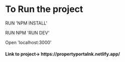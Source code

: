 <h1>To Run the project</h1>

<p>RUN 'NPM INSTALL'</p>

<p>RUN NPM 'RUN DEV'</p>

<p> Open 'localhost:3000'</p>

<h4>Link to project-> https://propertyportalnk.netlify.app/</h4>
